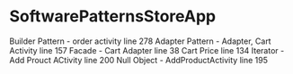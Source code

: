 # SoftwarePatternsStoreApp

Builder Pattern - order activity line 278
Adapter Pattern - Adapter, Cart Activity line 157
Facade - Cart Adapter line 38 Cart Price line 134
Iterator - Add Prouct ACtivity line 200
Null Object - AddProductActivity line 195
